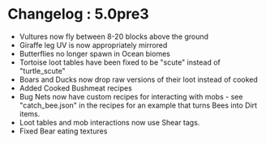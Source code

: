 # Changelog : 5.0pre3 
- Vultures now fly between 8-20 blocks above the ground
- Giraffe leg UV is now appropriately mirrored
- Butterflies no longer spawn in Ocean biomes
- Tortoise loot tables have been fixed to be "scute" instead of "turtle_scute"
- Boars and Ducks now drop raw versions of their loot instead of cooked
- Added Cooked Bushmeat recipes
- Bug Nets now have custom recipes for interacting with mobs - see "catch_bee.json" in the recipes for an example that turns Bees into Dirt items.
- Loot tables and mob interactions now use Shear tags.
- Fixed Bear eating textures